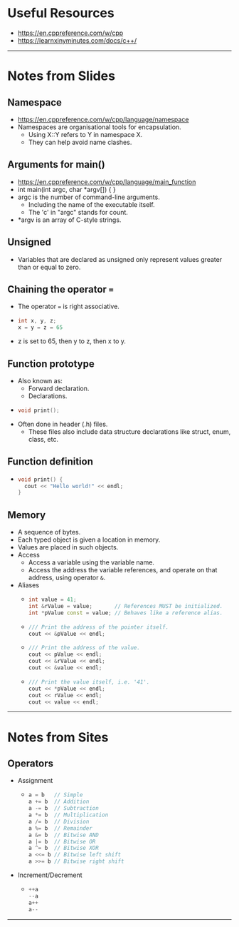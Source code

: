 # Useful Resources
* https://en.cppreference.com/w/cpp
* https://learnxinyminutes.com/docs/c++/

---
# Notes from Slides

## Namespace
* https://en.cppreference.com/w/cpp/language/namespace
* Namespaces are organisational tools for encapsulation.
  * Using X::Y refers to Y in namespace X.
  * They can help avoid name clashes.

## Arguments for main()
* https://en.cppreference.com/w/cpp/language/main_function
* int main(int argc, char *argv[]) { }
* argc is the number of command-line arguments.
  * Including the name of the executable itself.
  * The 'c' in "argc" stands for count.
* *argv is an array of C-style strings.

## Unsigned
* Variables that are declared as unsigned only represent values
  greater than or equal to zero.

## Chaining the operator `=`
* The operator `=` is right associative.
* ```cpp
  int x, y, z;
  x = y = z = 65
  ```
* z is set to 65, then y to z, then x to y.

## Function prototype
* Also known as:
  * Forward declaration.
  * Declarations.
* ```cpp
  void print();
  ```
* Often done in header (.h) files.
  * These files also include data structure declarations like
    struct, enum, class, etc.

## Function definition
* ```cpp
  void print() {
    cout << "Hello world!" << endl;
  }
  ```

## Memory
* A sequence of bytes.
* Each typed object is given a location in memory.
* Values are placed in such objects.
* Access
  * Access a variable using the variable name.
  * Access the address the variable references,
    and operate on that address, using operator `&`.
* Aliases
  * ```cpp
    int value = 41;
    int &rValue = value;       // References MUST be initialized.
    int *pValue const = value; // Behaves like a reference alias.
    ```
  * ```cpp
    /// Print the address of the pointer itself.
    cout << &pValue << endl;
    ```
  * ```cpp
    /// Print the address of the value.
    cout << pValue << endl;
    cout << &rValue << endl;
    cout << &value << endl;
    ```
  * ```cpp
    /// Print the value itself, i.e. '41'.
    cout << *pValue << endl;
    cout << rValue << endl;
    cout << value << endl;
    ```

---
# Notes from Sites

## Operators
* Assignment
  * ```cpp
    a = b   // Simple
    a += b  // Addition
    a -= b  // Subtraction
    a *= b  // Multiplication
    a /= b  // Division
    a %= b  // Remainder
    a &= b  // Bitwise AND
    a |= b  // Bitwise OR
    a ^= b  // Bitwise XOR
    a <<= b // Bitwise left shift
    a >>= b // Bitwise right shift
    ```
* Increment/Decrement
  * ```cpp
    ++a
    --a
    a++
    a--
    ```
---
